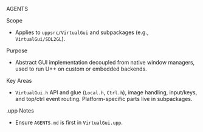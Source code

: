 AGENTS

Scope
- Applies to `uppsrc/VirtualGui` and subpackages (e.g., `VirtualGui/SDL2GL`).

Purpose
- Abstract GUI implementation decoupled from native window managers, used to run U++ on custom or embedded backends.

Key Areas
- `VirtualGui.h` API and glue (`Local.h`, `Ctrl.h`), image handling, input/keys, and top/ctrl event routing. Platform-specific parts live in subpackages.

.upp Notes
- Ensure `AGENTS.md` is first in `VirtualGui.upp`.

